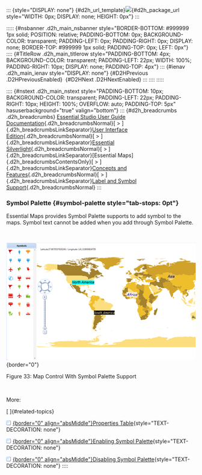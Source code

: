 ::: {style="DISPLAY: none"}
[](ms-xhelp:///?Id=d2h_url_template){#d2h_url_template}![](!package_url!){#d2h_package_url style="WIDTH: 0px; DISPLAY: none; HEIGHT: 0px"}
:::

::::: {#nsbanner .d2h_main_nsbanner style="BORDER-BOTTOM: #999999 1px solid; POSITION: relative; PADDING-BOTTOM: 0px; BACKGROUND-COLOR: transparent; PADDING-LEFT: 0px; PADDING-RIGHT: 0px; DISPLAY: none; BORDER-TOP: #999999 1px solid; PADDING-TOP: 0px; LEFT: 0px"}
:::: {#TitleRow .d2h_main_titlerow style="PADDING-BOTTOM: 4px; BACKGROUND-COLOR: transparent; PADDING-LEFT: 22px; WIDTH: 100%; PADDING-RIGHT: 10px; DISPLAY: none; PADDING-TOP: 4px"}
::: {#ienav .d2h_main_ienav style="DISPLAY: none"}
[](ms-xhelp:///?Id=d1feb06e-a279-4e32-b7ce-49af8549fcd2){#D2HPrevious .D2HPreviousEnabled}  [](ms-xhelp:///?Id=8410a3cf-39db-4385-9f7e-30d612e09f5c){#D2HNext .D2HNextEnabled}
:::
::::
:::::

:::: {#nstext .d2h_main_nstext style="PADDING-BOTTOM: 10px; BACKGROUND-COLOR: transparent; PADDING-LEFT: 22px; PADDING-RIGHT: 10px; HEIGHT: 100%; OVERFLOW: auto; PADDING-TOP: 5px" hasuserbackground="true" valign="bottom"}
::: {#d2h_breadcrumbs .d2h_breadcrumbs}
[Essential Studio User Guide Documentation](ms-xhelp:///?Id=12457748-09e3-4d74-a240-8e049cedf030){.d2h_breadcrumbsNormal}[ \> ]{.d2h_breadcrumbsLinkSeparator}[User Interface Edition](ms-xhelp:///?Id=c29296b7-531c-413b-a0ec-488ca1f7f669){.d2h_breadcrumbsNormal}[ \> ]{.d2h_breadcrumbsLinkSeparator}[Essential Silverlight](ms-xhelp:///?Id=66221bd1-ba2e-43c2-94a7-618f50e01d24){.d2h_breadcrumbsNormal}[ \> ]{.d2h_breadcrumbsLinkSeparator}[Essential Maps]{.d2h_breadcrumbsContentsOnly}[ \> ]{.d2h_breadcrumbsLinkSeparator}[Concepts and Features](ms-xhelp:///?Id=ab523ca4-cfb2-4736-9bef-ec20b3268450){.d2h_breadcrumbsNormal}[ \> ]{.d2h_breadcrumbsLinkSeparator}[Label and Symbol Support](ms-xhelp:///?Id=69d61857-6385-4f0b-9260-9814af629591){.d2h_breadcrumbsNormal}
:::

### Symbol Palette {#symbol-palette style="tab-stops: 0pt"}

Essential Maps provides Symbol Palette supports to add symbol to the maps. Symbol text cannot be added when you add through Symbol Palette.

 

![Description: C:\\Users\\jananit\\AppData\\Local\\Microsoft\\Windows\\Temporary Internet Files\\Content.Word\\MapControl With Symbol Palette Support.png](ImagesExt/image73_44.png){border="0"}

Figure 33: Map Control With Symbol Palette Support

 

More:

[ ]{#related-topics}

[![](button.gif){border="0" align="absMiddle"}Properties Table](ms-xhelp:///?Id=8645ae5a-2b1c-4b46-aa02-9c6a5e806ebb){style="TEXT-DECORATION: none"}

[![](button.gif){border="0" align="absMiddle"}Enabling Symbol Palette](ms-xhelp:///?Id=5b65743a-1a1a-486c-88b9-ca777e710a55){style="TEXT-DECORATION: none"}

[![](button.gif){border="0" align="absMiddle"}Disabling Symbol Palette](ms-xhelp:///?Id=6c8ebaf3-437f-4fa8-89e6-12a3376577af){style="TEXT-DECORATION: none"}
::::
